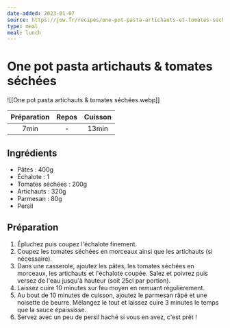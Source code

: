 ```yaml
---
date-added: 2023-01-07
source: https://jow.fr/recipes/one-pot-pasta-artichauts-et-tomates-sechees-8lowbg1v4jn4lds806ny
type: meal
meal: lunch
---
```


# One pot pasta artichauts & tomates séchées

![[One pot pasta artichauts & tomates séchées.webp]]

| Préparation | Repos | Cuisson |
|:-----------:|:-----:|:-------:|
|    7min     |   -   |  13min   |

## Ingrédients

- Pâtes : 400g
- Échalote : 1
- Tomates séchées : 200g
- Artichauts : 320g
- Parmesan : 80g
- Persil

## Préparation

1. Épluchez puis coupez l'échalote finement.
2. Coupez les tomates séchées en morceaux ainsi que les artichauts (si nécessaire).
3. Dans une casserole, ajoutez les pâtes, les tomates séchées en morceaux, les artichauts et l'échalote coupée. Salez et poivrez puis versez de l'eau jusqu'à hauteur (soit 25cl par portion).
4. Laissez cuire 10 minutes sur feu moyen en remuant régulièrement.
5. Au bout de 10 minutes de cuisson, ajoutez le parmesan râpé et une noisette de beurre. Mélangez le tout et laissez cuire 3 minutes le temps que la sauce épaississe.
6. Servez avec un peu de persil haché si vous en avez, c'est prêt !
